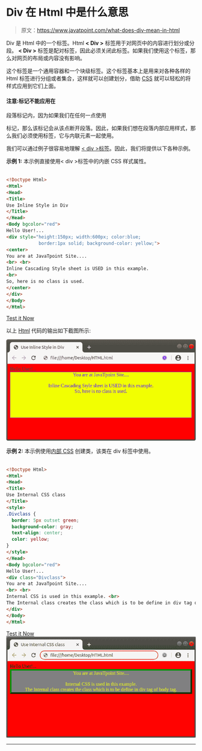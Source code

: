 # Div 在 Html 中是什么意思

> 原文：<https://www.javatpoint.com/what-does-div-mean-in-html>

Div 是 Html 中的一个标签。Html **< Div >** 标签用于对网页中的内容进行划分或分段。 **< Div >** 标签是配对标签，因此必须关闭此标签。如果我们使用这个标签，那么对网页的布局或内容没有影响。

这个标签是一个通用容器和一个块级标签。这个标签基本上是用来对各种各样的 Html 标签进行分组或者集合，这样就可以创建划分，借助 [CSS](https://www.javatpoint.com/css-tutorial) 就可以轻松的将样式应用到它们上面。

#### 注意:标记不能应用在

段落标记内，因为如果我们在任何一点使用

标记，那么该标记会从该点断开段落。因此，如果我们想在段落内部应用样式，那么我们必须使用标签，它与内联元素一起使用。

我们可以通过例子很容易地理解 [< div >标签](https://www.javatpoint.com/html-div-tag)。因此，我们将提供以下各种示例。

**示例 1:** 本示例直接使用< div >标签中的内嵌 CSS 样式属性。

```html

<!Doctype Html>
<Html>   
<Head>    
<Title>   
Use Inline Style in Div
</Title>
</Head>
<Body bgcolor="red"> 
Hello User!...
<div style="height:150px; width:600px; color:blue; 
            border:1px solid; background-color: yellow;">
<center>
You are at JavaTpoint Site.... 
<br> <br> 
Inline Cascading Style sheet is USED in this example. 
<br>
So, here is no class is used.
</center>
</div>
</Body> 
</Html>

```

[Test it Now](https://www.javatpoint.com/oprweb/test.jsp?filename=what-does-div-mean-in-html1)

以上 [Html](https://www.javatpoint.com/html-tutorial) 代码的输出如下截图所示:

![What does Div mean in Html](img/f255209cd657fa822cace4065c9f418e.png)

**示例 2:** 本示例使用[内部 CSS](https://www.javatpoint.com/internal-css) 创建类，该类在 div 标签中使用。

```html

<!Doctype Html>
<Html>   
<Head>    
<Title>   
Use Internal CSS class
</Title>
<style>	
.Divclass {
  border: 5px outset green;
  background-color: gray;    
  text-align: center;
  color: yellow;
}
</style>
</Head>
<Body bgcolor="red"> 
Hello User!...
<div class="Divclass">
You are at JavaTpoint Site.... 
<br> <br> 
Internal CSS is used in this example. <br>
The Internal class creates the class which is to be define in div tag of body tag.  
</div>
</Body> 
</Html>

```

[Test it Now](https://www.javatpoint.com/oprweb/test.jsp?filename=what-does-div-mean-in-html2)
![What does Div mean in Html](img/2db4e1975ca3e716a3596c0d257e3d06.png)

* * *